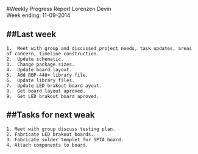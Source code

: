 #Weekly Progress Report
Lorenzen Devin <br>
Week ending: 11-09-2014 <br>

##Last week
----------
	1.	Meet with group and discussed project needs, task updates, areas of concern, timeline construction.
	2.  Update schematic.
	3.  Change package sizes.
	4.  Update board layout.
	5.  Add RBP-440+ library file.
	6.  Update library files.
	7.  Update LED brakout board ayout.
	8.  Get board layout aproved.
	9.  Get LED brakout board aproved.
	
##Tasks for next weak
---------
	1. Meet with group discuss testing plan.
	2. Fabricate LED brakout boards.
	3. Fabricate solder templet for SPTA board.
	4. Attach components to board.
